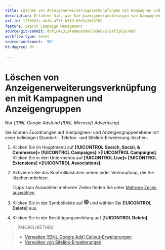 ```yaml
---
title: Löschen von Anzeigenerweiterungsverknüpfungen mit Kampagnen und Anzeigengruppen
description: Erfahren Sie, wie Sie Anzeigenerweiterungen von Kampagnen und Anzeigengruppen trennen.
exl-id: 123838fc-ebfb-477f-b33d-03d9e2d98789
feature: Search Campaign Management
source-git-commit: d0f1c413134a0868ddec79ded7672af316267edd
workflow-type: tm+mt
source-wordcount: '96'
ht-degree: 0%

---
```


# Löschen von Anzeigenerweiterungsverknüpfungen mit Kampagnen und Anzeigengruppen

Nur *[!DNL Google Ads]und [!DNL Microsoft Advertising]*

Sie können Zuordnungen auf Kampagnen- und Anzeigengruppenebene mit einer beliebigen Standort-, Telefon- und Sitelink-Erweiterung löschen.

1. Klicken Sie im Hauptmenü auf **[!UICONTROL Search, Social, & Commerce]> [!UICONTROL Campaigns] >[!UICONTROL Campaigns]**. Klicken Sie in den Untermenüs auf **[!UICONTROL Live]> [!UICONTROL Extensions] >[!UICONTROL Associations]**.

1. Aktivieren Sie das Kontrollkästchen neben jeder Verknüpfung, die Sie löschen möchten.

   Tipps zum Auswählen mehrerer Zeilen finden Sie unter [Mehrere Zeilen auswählen](/help/search-social-commerce/common-tasks/navigation-editing-selection/multiple-rows-select.md).

1. Klicken Sie in der Symbolleiste auf ![Mehr](/help/search-social-commerce/assets/more.png "Mehr") und wählen Sie **[!UICONTROL Delete]** aus.

1. Klicken Sie in der Bestätigungsmeldung auf **[!UICONTROL Delete]**.

>[!MORELIKETHIS]
>
>* [Verwalten [!DNL Google Ads] Callout-Erweiterungen](/help/search-social-commerce/campaign-management/campaigns/callout-extension-manage.md)
>* [Verwalten von Sitelink-Erweiterungen](sitelink-extension-manage.md)
